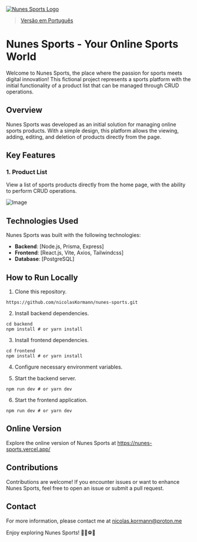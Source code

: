 [![Nunes Sports Logo](https://github.com/nicolasKormann/nunes-sports/assets/104602223/1ca80008-5b7b-4a4a-aded-264f7c8991d8)](https://nunes-sports.vercel.app/)

> [Versão em Português](README_ptbr.md)


# Nunes Sports - Your Online Sports World

Welcome to Nunes Sports, the place where the passion for sports meets digital innovation! This fictional project represents a sports platform with the initial functionality of a product list that can be managed through CRUD operations.

## Overview

Nunes Sports was developed as an initial solution for managing online sports products. With a simple design, this platform allows the viewing, adding, editing, and deletion of products directly from the page.

## Key Features

### 1. Product List
View a list of sports products directly from the home page, with the ability to perform CRUD operations.

![Image](https://github.com/nicolasKormann/nunes-sports/assets/104602223/4c6a2c0c-c2a9-46ba-832c-04d31fa4e0c1)

## Technologies Used

Nunes Sports was built with the following technologies:

- **Backend**: [Node.js, Prisma, Express]
- **Frontend**: [React.js, Vite, Axios, Tailwindcss]
- **Database**: [PostgreSQL]

## How to Run Locally

1. Clone this repository.
```
https://github.com/nicolasKormann/nunes-sports.git
```

2. Install backend dependencies.
```
cd backend
npm install # or yarn install
```

3. Install frontend dependencies.
```
cd frontend
npm install # or yarn install
```

4. Configure necessary environment variables.

5. Start the backend server.
```
npm run dev # or yarn dev
```

6. Start the frontend application.
```
npm run dev # or yarn dev
```

## Online Version
Explore the online version of Nunes Sports at https://nunes-sports.vercel.app/

## Contributions
Contributions are welcome! If you encounter issues or want to enhance Nunes Sports, feel free to open an issue or submit a pull request.

## Contact  
For more information, please contact me at nicolas.kormann@proton.me

Enjoy exploring Nunes Sports! 🚀🏀⚽🏈
